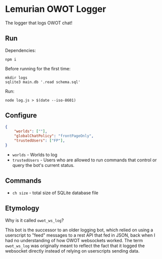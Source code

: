 # Lemurian OWOT Logger

The logger that logs OWOT chat!

## Run
Dependencies:
```
npm i
```

Before running for the first time:
```
mkdir logs
sqlite3 main.db '.read schema.sql'
```

Run:
```
node log.js > $(date --iso-8601)
```

## Configure
```json
{
    "worlds": [""],
    "globalChatPolicy": "frontPageOnly",
    "trustedUsers": ["FP"],
}
```

* `worlds` - Worlds to log
* `trustedUsers` - Users who are allowed to run commands that control or
  query the bot's current status.

## Commands

* `ch size` - total size of SQLite database file

## Etymology

Why is it called `owot_ws_log`?

This bot is the successor to an older logging bot, which relied on using a
userscript to "feed" messages to a rest API that fed in JSON, back when I
had no understanding of how OWOT websockets worked. The term `owot_ws_log`
was originally meant to reflect the fact that it logged the websocket directly
instead of relying on userscripts sending data.
